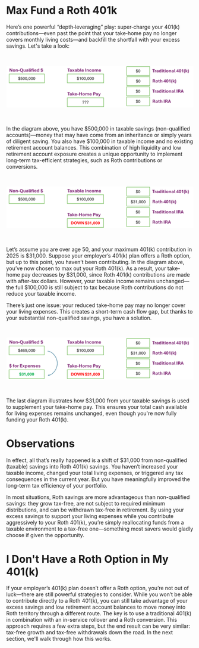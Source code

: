 # Max Fund a Roth 401k

Here’s one powerful “depth‑leveraging” play: super‑charge your 401(k) contributions—even past the point that your take‑home pay no longer covers monthly living costs—and backfill the shortfall with your excess savings. Let's take a look:

<BR>

![Initial Funds](Funds_Reallocation_01.png)

<BR>

In the diagram above, you have $500,000 in taxable savings (non-qualified accounts)—money that may have come from an inheritance or simply years of diligent saving. You also have $100,000 in taxable income and no existing retirement account balances. This combination of high liquidity and low retirement account exposure creates a unique opportunity to implement long-term tax-efficient strategies, such as Roth contributions or conversions.

<BR>

![May Fund Your Roth 401(k)](Funds_Reallocation_02.png)

<BR>

Let’s assume you are over age 50, and your maximum 401(k) contribution in 2025 is $31,000. Suppose your employer’s 401(k) plan offers a Roth option, but up to this point, you haven’t been contributing. In the diagram above, you’ve now chosen to max out your Roth 401(k). As a result, your take-home pay decreases by $31,000, since Roth 401(k) contributions are made with after-tax dollars. However, your taxable income remains unchanged—the full $100,000 is still subject to tax because Roth contributions do not reduce your taxable income.

There’s just one issue: your reduced take-home pay may no longer cover your living expenses. This creates a short-term cash flow gap, but thanks to your substantial non-qualified savings, you have a solution.

<BR>

![Paying for Expenses](Funds_Reallocation_03.png)

<BR>

The last diagram illustrates how $31,000 from your taxable savings is used to supplement your take-home pay. This ensures your total cash available for living expenses remains unchanged, even though you're now fully funding your Roth 401(k).

# Observations

In effect, all that’s really happened is a shift of $31,000 from non-qualified (taxable) savings into Roth 401(k) savings. You haven’t increased your taxable income, changed your total living expenses, or triggered any tax consequences in the current year. But you have meaningfully improved the long-term tax efficiency of your portfolio. 

In most situations, Roth savings are more advantageous than non-qualified savings: they grow tax-free, are not subject to required minimum distributions, and can be withdrawn tax-free in retirement. By using your excess savings to support your living expenses while you contribute aggressively to your Roth 401(k), you’re simply reallocating funds from a taxable environment to a tax-free one—something most savers would gladly choose if given the opportunity.


# I Don't Have a Roth Option in My 401(k)

If your employer’s 401(k) plan doesn’t offer a Roth option, you’re not out of luck—there are still powerful strategies to consider. While you won’t be able to contribute directly to a Roth 401(k), you can still take advantage of your excess savings and low retirement account balances to move money into Roth territory through a different route. The key is to use a traditional 401(k) in combination with an in-service rollover and a Roth conversion. This approach requires a few extra steps, but the end result can be very similar: tax-free growth and tax-free withdrawals down the road. In the next section, we'll walk through how this works.


